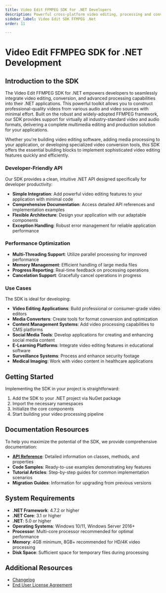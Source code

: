 ```yaml
---
title: Video Edit FFMPEG SDK for .NET Developers
description: Powerful cross-platform video editing, processing and conversion toolkit for .NET developers. Integrate professional video editing capabilities, effects, overlays and encoding features in your applications with our FFMPEG-based SDK.
sidebar_label: Video Edit SDK FFMPEG .Net
order: 11

---
```


# Video Edit FFMPEG SDK for .NET Development

## Introduction to the SDK

The Video Edit FFMPEG SDK for .NET empowers developers to seamlessly integrate video editing, conversion, and advanced processing capabilities into their .NET applications. This powerful toolkit allows you to construct professional-quality videos from various audio and video sources with minimal effort. Built on the robust and widely-adopted FFMPEG framework, our SDK provides support for virtually all industry-standard video and audio formats, delivering a complete multimedia editing and production solution for your applications.

Whether you're building video editing software, adding media processing to your application, or developing specialized video conversion tools, this SDK offers the essential building blocks to implement sophisticated video editing features quickly and efficiently.

### Developer-Friendly API

Our SDK provides a clean, intuitive .NET API designed specifically for developer productivity:

- **Simple Integration**: Add powerful video editing features to your application with minimal code
- **Comprehensive Documentation**: Access detailed API references and implementation examples
- **Flexible Architecture**: Design your application with our adaptable components
- **Exception Handling**: Robust error management for reliable application performance

### Performance Optimization

- **Multi-Threading Support**: Utilize parallel processing for improved performance
- **Memory Management**: Efficient handling of large media files
- **Progress Reporting**: Real-time feedback on processing operations
- **Cancelation Support**: Gracefully cancel operations in progress

### Use Cases

The SDK is ideal for developing:

- **Video Editing Applications**: Build professional or consumer-grade video editors
- **Media Converters**: Create tools for format conversion and optimization
- **Content Management Systems**: Add video processing capabilities to CMS platforms
- **Social Media Tools**: Develop applications for creating and enhancing social media content
- **E-Learning Platforms**: Integrate video editing features in educational software
- **Surveillance Systems**: Process and enhance security footage
- **Medical Imaging**: Work with video content in healthcare applications

## Getting Started

Implementing the SDK in your project is straightforward:

1. Add the SDK to your .NET project via NuGet package
2. Import the necessary namespaces
3. Initialize the core components
4. Start building your video processing pipeline

## Documentation Resources

To help you maximize the potential of the SDK, we provide comprehensive documentation:

- **[API Reference](https://api.visioforge.com/dotnet/api/index.html)**: Detailed information on classes, methods, and properties
- **Code Samples**: Ready-to-use examples demonstrating key features
- **Tutorial Articles**: Step-by-step guides for common implementation scenarios
- **Migration Guides**: Information for upgrading from previous versions

## System Requirements

- **.NET Framework**: 4.7.2 or higher
- **.NET Core**: 3.1 or higher
- **.NET**: 5.0 or higher
- **Operating Systems**: Windows 10/11, Windows Server 2016+
- **Processor**: Multi-core processor recommended for optimal performance
- **Memory**: 4GB minimum, 8GB+ recommended for HD/4K video processing
- **Disk Space**: Sufficient space for temporary files during processing

## Additional Resources

- [Changelog](changelog.md)
- [End User License Agreement](../../eula.md)
